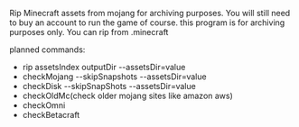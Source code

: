 Rip Minecraft assets from mojang for archiving purposes. You will still need to buy an account to run the game of course. this program is for archiving purposes only. You can rip from .minecraft

planned commands:
- rip assetsIndex outputDir --assetsDir=value
- checkMojang --skipSnapshots --assetsDir=value
- checkDisk --skipSnapShots --assetsDir=value
- checkOldMc(check older mojang sites like amazon aws)
- checkOmni
- checkBetacraft
